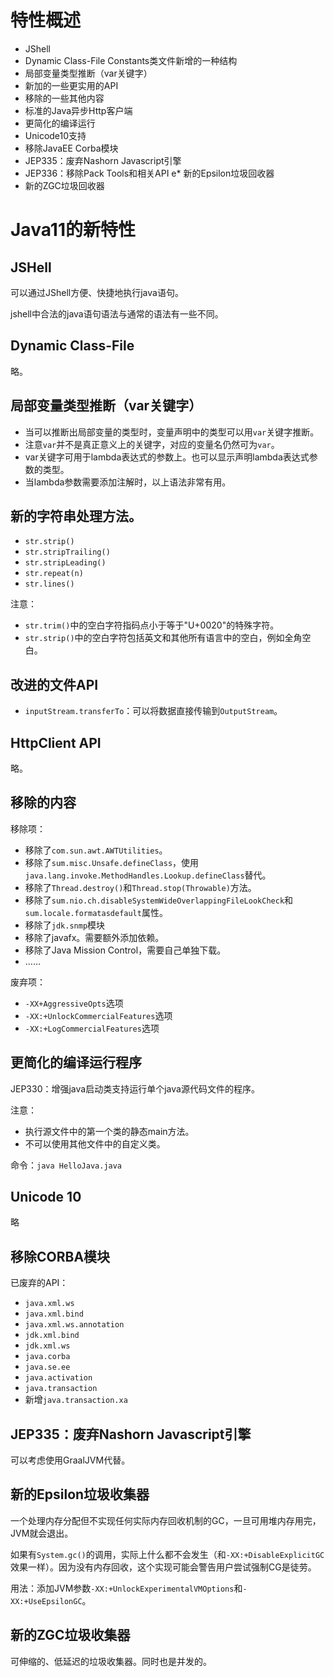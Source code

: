 # 特性概述

* JShell
* Dynamic Class-File Constants类文件新增的一种结构
* 局部变量类型推断（var关键字）
* 新加的一些更实用的API
* 移除的一些其他内容
* 标准的Java异步Http客户端
* 更简化的编译运行
* Unicode10支持
* 移除JavaEE Corba模块
* JEP335：废弃Nashorn Javascript引擎
* JEP336：移除Pack Tools和相关API
e* 新的Epsilon垃圾回收器
* 新的ZGC垃圾回收器

# Java11的新特性

## JSHell

可以通过JShell方便、快捷地执行java语句。

jshell中合法的java语句语法与通常的语法有一些不同。

## Dynamic Class-File

略。

## 局部变量类型推断（var关键字）

* 当可以推断出局部变量的类型时，变量声明中的类型可以用`var`关键字推断。
* 注意`var`并不是真正意义上的关键字，对应的变量名仍然可为`var`。
* var关键字可用于lambda表达式的参数上。也可以显示声明lambda表达式参数的类型。
* 当lambda参数需要添加注解时，以上语法非常有用。

## 新的字符串处理方法。

* `str.strip()`
* `str.stripTrailing()`
* `str.stripLeading()`
* `str.repeat(n)`
* `str.lines()`

注意：
* `str.trim()`中的空白字符指码点小于等于"U+0020"的特殊字符。
* `str.strip()`中的空白字符包括英文和其他所有语言中的空白，例如全角空白。

## 改进的文件API

* `inputStream.transferTo`：可以将数据直接传输到`OutputStream`。

## HttpClient API

略。

## 移除的内容

移除项：
* 移除了`com.sun.awt.AWTUtilities`。
* 移除了`sum.misc.Unsafe.defineClass`，使用`java.lang.invoke.MethodHandles.Lookup.defineClass`替代。
* 移除了`Thread.destroy()`和`Thread.stop(Throwable)`方法。
* 移除了`sum.nio.ch.disableSystemWideOverlappingFileLookCheck`和`sum.locale.formatasdefault`属性。
* 移除了`jdk.snmp`模块
* 移除了javafx。需要额外添加依赖。
* 移除了Java Mission Control，需要自己单独下载。
* ……

废弃项：
* `-XX+AggressiveOpts`选项
* `-XX:+UnlockCommercialFeatures`选项
* `-XX:+LogCommercialFeatures`选项

## 更简化的编译运行程序

JEP330：增强java启动类支持运行单个java源代码文件的程序。

注意：
* 执行源文件中的第一个类的静态main方法。
* 不可以使用其他文件中的自定义类。

命令：`java HelloJava.java`

## Unicode 10

略

## 移除CORBA模块

已废弃的API：
* `java.xml.ws`
* `java.xml.bind`
* `java.xml.ws.annotation`
* `jdk.xml.bind`
* `jdk.xml.ws`
* `java.corba`
* `java.se.ee`
* `java.activation`
* `java.transaction`
* 新增`java.transaction.xa`

## JEP335：废弃Nashorn Javascript引擎

可以考虑使用GraalJVM代替。

## 新的Epsilon垃圾收集器

一个处理内存分配但不实现任何实际内存回收机制的GC，一旦可用堆内存用完，JVM就会退出。

如果有`System.gc()`的调用，实际上什么都不会发生（和`-XX:+DisableExplicitGC`效果一样）。因为没有内存回收，这个实现可能会警告用户尝试强制CG是徒劳。

用法：添加JVM参数`-XX:+UnlockExperimentalVMOptions`和`-XX:+UseEpsilonGC`。

## 新的ZGC垃圾收集器

可伸缩的、低延迟的垃圾收集器。同时也是并发的。
